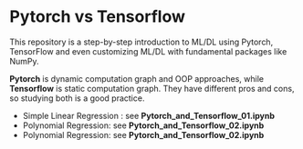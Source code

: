 # Pytorch vs Tensorflow

This repository is a step-by-step introduction to ML/DL using Pytorch, TensorFlow and even customizing ML/DL with fundamental packages like NumPy.

<b>Pytorch</b> is dynamic computation graph and OOP approaches, while <b>Tensorflow</b> is static computation graph. They have different pros and cons, so studying both is a good practice.

<ul>
<li> Simple Linear Regression : see <b>Pytorch_and_Tensorflow_01.ipynb</b> </li>
<li> Polynomial Regression: see <b>Pytorch_and_Tensorflow_02.ipynb </b> </li>
<li> Polynomial Regression: see <b>Pytorch_and_Tensorflow_02.ipynb </b> </li>
</ul>

